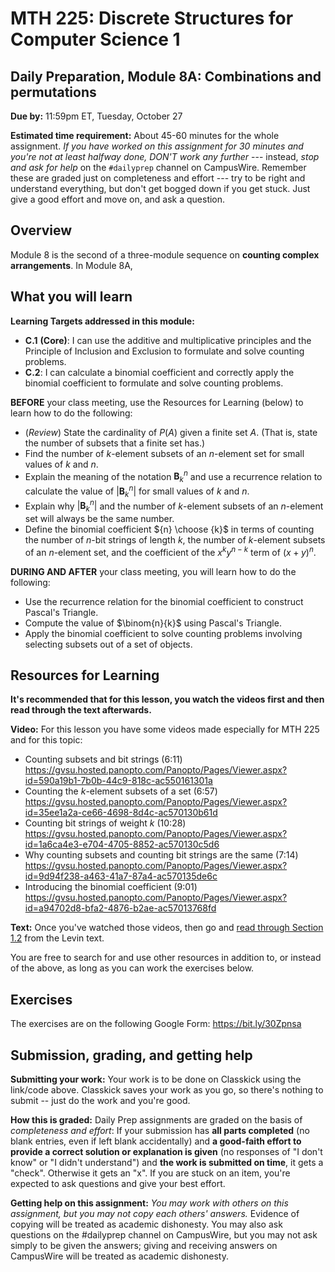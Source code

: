 # MTH 225: Discrete Structures for Computer Science 1 

## Daily Preparation, Module 8A: Combinations and permutations

**Due by:** 11:59pm ET, Tuesday, October 27

**Estimated time requirement:** About 45-60 minutes for the whole assignment. *If you have worked on this assignment for 30 minutes and you're not at least halfway done, DON'T work any further* --- instead, *stop and ask for help* on the `#dailyprep` channel on CampusWire. Remember these are graded just on completeness and effort --- try to be right and understand everything, but don't get bogged down if you get stuck. Just give a good effort and move on, and ask a question. 



## Overview 

Module 8 is the second of a three-module sequence on **counting complex arrangements**. In Module 8A, 



## What you will learn 

**Learning Targets addressed in this module:** 

-   **C.1**  **(Core)**: I can use the additive and multiplicative principles and the Principle of Inclusion and Exclusion to formulate and solve counting problems.
-   **C.2**: I can calculate a binomial coefficient and correctly apply the binomial coefficient to formulate and solve counting problems.

**BEFORE** your class meeting, use the Resources for Learning (below) to learn how to do the following: 

+ (*Review*) State the cardinality of $P(A)$ given a finite set $A$. (That is, state the number of subsets that a finite set has.) 
+ Find the number of $k$-element subsets of an $n$-element set for small values of $k$ and $n$. 
+ Explain the meaning of the notation $\mathbf{B}_k^n$ and use a recurrence relation to calculate the value of $|\mathbf{B}_k^n|$ for small values of $k$ and $n$. 
+ Explain why $|\mathbf{B}_k^n|$ and the number of $k$-element subsets of an $n$-element set will always be the same number. 
+ Define the binomial coefficient ${n} \choose {k}$ in terms of counting the number of $n$-bit strings of length $k$, the number of $k$-element subsets of an $n$-element set, and the coefficient of the $x^ky^{n-k}$ term of $(x+y)^n$. 

**DURING AND AFTER** your class meeting, you will learn how to do the following: 

+ Use the recurrence relation for the binomial coefficient to construct Pascal's Triangle. 
+ Compute the value of $\binom{n}{k}$ using Pascal's Triangle. 
+ Apply the binomial coefficient to solve counting problems involving selecting subsets out of a set of objects. 


## Resources for Learning

**It's recommended that for this lesson, you watch the videos first and then read through the text afterwards.** 

**Video:** For this lesson you have some videos made especially for MTH 225 and for this topic: 

- Counting subsets and bit strings (6:11) https://gvsu.hosted.panopto.com/Panopto/Pages/Viewer.aspx?id=590a19b1-7b0b-44c9-818c-ac550161301a 
- Counting the $k$-element subsets of a set (6:57) https://gvsu.hosted.panopto.com/Panopto/Pages/Viewer.aspx?id=35ee1a2a-ce66-4698-8d4c-ac570130b61d 
- Counting bit strings of weight $k$ (10:28)  https://gvsu.hosted.panopto.com/Panopto/Pages/Viewer.aspx?id=1a6ca4e3-e704-4705-8852-ac570130c5d6
- Why counting subsets and counting bit strings are the same (7:14) https://gvsu.hosted.panopto.com/Panopto/Pages/Viewer.aspx?id=9d94f238-a463-41a7-87a4-ac570135de6c
- Introducing the binomial coefficient (9:01) https://gvsu.hosted.panopto.com/Panopto/Pages/Viewer.aspx?id=a94702d8-bfa2-4876-b2ae-ac57013768fd

**Text:** Once you've watched those videos, then go and [read through Section 1.2](http://discrete.openmathbooks.org/dmoi3/sec_counting-binom.html) from the Levin text. 


You are free to search for and use other resources in addition to, or instead of the above, as long as you can work the exercises below.



## Exercises

The exercises are on the following Google Form: https://bit.ly/30Zpnsa

## Submission, grading, and getting help 

**Submitting your work:** Your work is to be done on Classkick using the link/code above. Classkick saves your work as you go, so there's nothing to submit -- just do the work and you're good. 

**How this is graded:** Daily Prep assignments are graded on the basis of *completeness and effort*: If your submission has **all parts completed** (no blank entries, even if left blank accidentally) and **a good-faith effort to provide a correct solution or explanation is given** (no responses of "I don't know" or "I didn't understand") and **the work is submitted on time**, it gets a "check". Otherwise it gets an "x". If you are stuck on an item, you're expected to ask questions and give your best effort.  

**Getting help on this assignment:** *You may work with others on this assignment, but you may not copy each others' answers.* Evidence of copying will be treated as academic dishonesty. You may also ask questions on the #dailyprep channel on CampusWire, but you may not ask simply to be given the answers; giving and receiving answers on CampusWire will be treated as academic dishonesty.
<!--stackedit_data:
eyJoaXN0b3J5IjpbLTE5MDY0NzYzODRdfQ==
-->